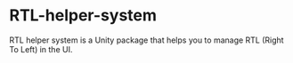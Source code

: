 # RTL-helper-system
RTL helper system is a Unity package that helps you to manage RTL (Right To Left) in the UI.
